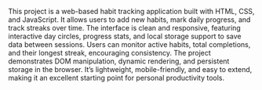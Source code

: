 This project is a web-based habit tracking application built with HTML, CSS, and JavaScript. It allows users to add new habits, mark daily progress, and track streaks over time. The interface is clean and responsive, featuring interactive day circles, progress stats, and local storage support to save data between sessions. Users can monitor active habits, total completions, and their longest streak, encouraging consistency. The project demonstrates DOM manipulation, dynamic rendering, and persistent storage in the browser. It’s lightweight, mobile-friendly, and easy to extend, making it an excellent starting point for personal productivity tools.
